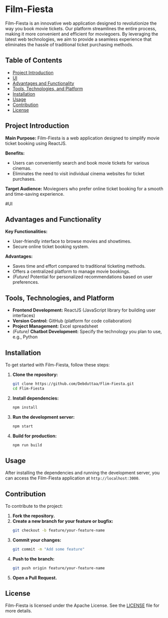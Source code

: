 # Film-Fiesta

Film-Fiesta is an innovative web application designed to revolutionize the way you book movie tickets. Our platform streamlines the entire process, making it more convenient and efficient for moviegoers. By leveraging the latest web technologies, we aim to provide a seamless experience that eliminates the hassle of traditional ticket purchasing methods.

## Table of Contents

- [Project Introduction](#project-introduction)
- [UI](#ui)
- [Advantages and Functionality](#advantages-and-functionality)
- [Tools, Technologies, and Platform](#tools-technologies-and-platform)
- [Installation](#installation)
- [Usage](#usage)
- [Contribution](#contribution)
- [License](#license)

## Project Introduction

**Main Purpose:** Film-Fiesta is a web application designed to simplify movie ticket booking using ReactJS.

**Benefits:**
- Users can conveniently search and book movie tickets for various cinemas.
- Eliminates the need to visit individual cinema websites for ticket purchases.

**Target Audience:** Moviegoers who prefer online ticket booking for a smooth and time-saving experience.

#UI


## Advantages and Functionality

**Key Functionalities:**
- User-friendly interface to browse movies and showtimes.
- Secure online ticket booking system.

**Advantages:**
- Saves time and effort compared to traditional ticketing methods.
- Offers a centralized platform to manage movie bookings.
- *(Future)* Potential for personalized recommendations based on user preferences.

## Tools, Technologies, and Platform

- **Frontend Development:** ReactJS (JavaScript library for building user interfaces)
- **Version Control:** GitHub (platform for code collaboration)
- **Project Management:** Excel spreadsheet
- *(Future)* **Chatbot Development:** Specify the technology you plan to use, e.g., Python

## Installation

To get started with Film-Fiesta, follow these steps:

1. **Clone the repository:**
   ```bash
   git clone https://github.com/Debduttaa/Flim-Fiesta.git
   cd Flim-Fiesta
   ```

2. **Install dependencies:**
   ```bash
   npm install
   ```

3. **Run the development server:**
   ```bash
   npm start
   ```

4. **Build for production:**
   ```bash
   npm run build
   ```

## Usage

After installing the dependencies and running the development server, you can access the Film-Fiesta application at `http://localhost:3000`.

## Contribution

To contribute to the project:

1. **Fork the repository.**
2. **Create a new branch for your feature or bugfix:**
   ```bash
   git checkout -b feature/your-feature-name
   ```
3. **Commit your changes:**
   ```bash
   git commit -m "Add some feature"
   ```
4. **Push to the branch:**
   ```bash
   git push origin feature/your-feature-name
   ```
5. **Open a Pull Request.**

## License

Film-Fiesta is licensed under the Apache License. See the [LICENSE](LICENSE) file for more details.
